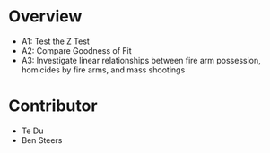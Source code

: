 # Overview
- A1: Test the Z Test
- A2: Compare Goodness of Fit
- A3: Investigate linear relationships between fire arm possession, homicides by fire arms, and mass shootings

# Contributor
- Te Du
- Ben Steers
